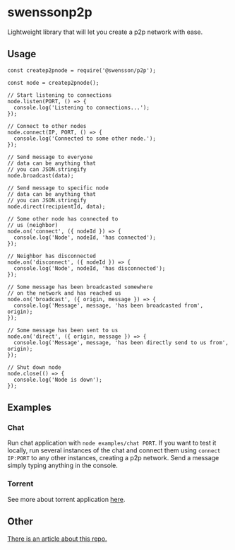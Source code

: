 # swenssonp2p

Lightweight library that will let you create a p2p network with ease.

## Usage

```
const createp2pnode = require('@swensson/p2p');

const node = createp2pnode();

// Start listening to connections
node.listen(PORT, () => {
  console.log('Listening to connections...');
});

// Connect to other nodes
node.connect(IP, PORT, () => {
  console.log('Connected to some other node.');
});

// Send message to everyone
// data can be anything that
// you can JSON.stringify
node.broadcast(data);

// Send message to specific node
// data can be anything that
// you can JSON.stringify
node.direct(recipientId, data);

// Some other node has connected to
// us (neighbor)
node.on('connect', ({ nodeId }) => {
  console.log('Node', nodeId, 'has connected');
});

// Neighbor has disconnected
node.on('disconnect', ({ nodeId }) => {
  console.log('Node', nodeId, 'has disconnected');
});

// Some message has been broadcasted somewhere
// on the network and has reached us
node.on('broadcast', ({ origin, message }) => {
  console.log('Message', message, 'has been broadcasted from', origin);
});

// Some message has been sent to us
node.on('direct', ({ origin, message }) => {
  console.log('Message', message, 'has been directly send to us from', origin);
});

// Shut down node
node.close(() => {
  console.log('Node is down');
});
```

## Examples

### Chat

Run chat application with `node examples/chat PORT`. If you want to test it locally, run several instances of the chat and connect them using `connect IP:PORT` to any other instances, creating a p2p network. Send a message simply typing anything in the console.

### Torrent

See more about torrent application [here](https://github.com/swensson/swenssonp2p/tree/master/examples/torrent).

## Other

[There is an article about this repo.](https://dev.to/swensson/create-a-p2p-network-with-node-from-scratch-1pah)
